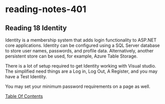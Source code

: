 # reading-notes-401


## Reading 18 Identity

Identity is a membership system that adds login functionality to ASP.NET core applications. Identity can be configured using a SQL Server database to store user names, passwords, and profile data. Alternatively, another persistent store can be used, for example, Azure Table Storage.

There is a lot of setup required to get Identity working with Visual studio. The simplified need things are a Log in, Log Out, A Register, and you may have a Test Identity. 

You may set your minimum password requirements on a page as well. 

[Table Of Contents](README.md)
